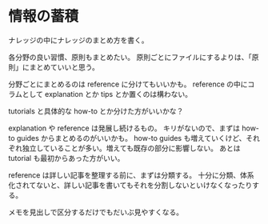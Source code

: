 # 情報の蓄積

ナレッジの中にナレッジのまとめ方を書く。

各分野の良い習慣、原則もまとめたい。
原則ごとにファイルにするよりは、「原則」にまとめていいと思う。

分野ごとにまとめるのは reference に分けてもいいかも。
reference の中にコラムとして explanation とか tips とか置くのは構わない。

tutorials と具体的な how-to とか分けた方がいいかな？

explanation や reference は発展し続けるもの。
キリがないので、まずは how-to guides からまとめるのがいいかも。
how-to guides も増えていくけど、それぞれ独立していることが多い。増えても既存の部分に影響しない。
あとは tutorial も最初からあった方がいい。

reference は詳しい記事を整理する前に、まずは分類する。
十分に分類、体系化されてないと、詳しい記事を書いてもそれを分割しないといけなくなったりする。

メモを見出しで区分するだけでもだいぶ見やすくなる。

